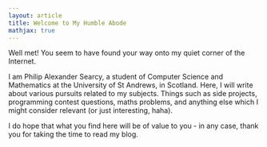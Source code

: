 ```yaml
---
layout: article
title: Welcome to My Humble Abode
mathjax: true
---
```


Well met! You seem to have found your way onto
my quiet corner of the Internet.

I am Philip Alexander Searcy, a student of Computer Science
and Mathematics at the University of St Andrews, in Scotland.
Here, I will write about various pursuits related to my subjects.
Things such as side projects, programming contest questions,
maths problems, and anything else which I might consider
relevant (or just interesting, haha).

I do hope that what you find here will be of value to you - in
any case, thank you for taking the time to read my blog.